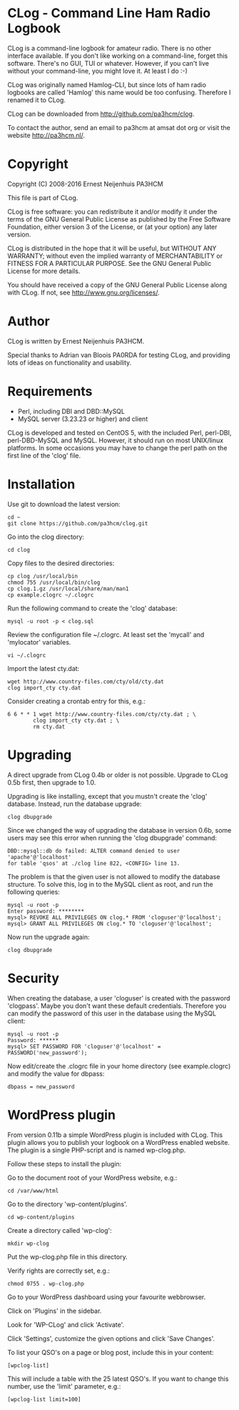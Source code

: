# CLog - Command Line Ham Radio Logbook

CLog is a command-line logbook for amateur radio. There is no other
interface available. If you don't like working on a command-line, forget this
software. There's no GUI, TUI or whatever. However, if you can't live without
your command-line, you might love it. At least I do :-)

CLog was originally named Hamlog-CLI, but since lots of ham radio logbooks are
called 'Hamlog' this name would be too confusing. Therefore I renamed it to
CLog.

CLog can be downloaded from http://github.com/pa3hcm/clog.

To contact the author, send an email to pa3hcm at amsat dot org or visit
the website http://pa3hcm.nl/.


# Copyright

Copyright (C) 2008-2016 Ernest Neijenhuis PA3HCM

This file is part of CLog.

CLog is free software: you can redistribute it and/or modify it under the terms
of the GNU General Public License as published by the Free Software Foundation,
either version 3 of the License, or (at your option) any later version.

CLog is distributed in the hope that it will be useful, but WITHOUT ANY
WARRANTY; without even the implied warranty of MERCHANTABILITY or FITNESS FOR A
PARTICULAR PURPOSE. See the GNU General Public License for more details.

You should have received a copy of the GNU General Public License along with
CLog. If not, see <http://www.gnu.org/licenses/>.


# Author

CLog is written by Ernest Neijenhuis PA3HCM.

Special thanks to Adrian van Bloois PA0RDA for testing CLog, and providing lots
of ideas on functionality and usability.


# Requirements

* Perl, including DBI and DBD::MySQL
* MySQL server (3.23.23 or higher) and client

CLog is developed and tested on CentOS 5, with the included Perl, perl-DBI,
perl-DBD-MySQL and MySQL. However, it should run on most UNIX/linux platforms.
In some occasions you may have to change the perl path on the first line of the
'clog' file.


# Installation

Use git to download the latest version:

    cd ~
    git clone https://github.com/pa3hcm/clog.git

Go into the clog directory:

    cd clog

Copy files to the desired directories:

    cp clog /usr/local/bin
    chmod 755 /usr/local/bin/clog
    cp clog.1.gz /usr/local/share/man/man1
    cp example.clogrc ~/.clogrc

Run the following command to create the 'clog' database:

    mysql -u root -p < clog.sql

Review the configuration file ~/.clogrc. At least set the 'mycall' and
  'mylocator' variables.

    vi ~/.clogrc

Import the latest cty.dat:

    wget http://www.country-files.com/cty/old/cty.dat
    clog import_cty cty.dat

Consider creating a crontab entry for this, e.g.:

    6 6 * * 1 wget http://www.country-files.com/cty/cty.dat ; \
            clog import_cty cty.dat ; \
            rm cty.dat


# Upgrading

A direct upgrade from CLog 0.4b or older is not possible. Upgrade to CLog 0.5b
first, then upgrade to 1.0.

Upgrading is like installing, except that you mustn't create the 'clog'
database. Instead, run the database upgrade:

    clog dbupgrade

Since we changed the way of upgrading the database in version 0.6b, some users
may see this error when running the 'clog dbupgrade' command:

    DBD::mysql::db do failed: ALTER command denied to user 'apache'@'localhost'
    for table 'qsos' at ./clog line 822, <CONFIG> line 13.

The problem is that the given user is not allowed to modify the database
structure. To solve this, log in to the MySQL client as root, and run the
following queries:

    mysql -u root -p
    Enter password: ********
    mysql> REVOKE ALL PRIVILEGES ON clog.* FROM 'cloguser'@'localhost';
    mysql> GRANT ALL PRIVILEGES ON clog.* TO 'cloguser'@'localhost'; 

Now run the upgrade again:

    clog dbupgrade


# Security

When creating the database, a user 'cloguser' is created with the password
'clogpass'. Maybe you don't want these default credentials. Therefore you can
modify the password of this user in the database using the MySQL client:

    mysql -u root -p
    Password: ******
    mysql> SET PASSWORD FOR 'cloguser'@'localhost' = PASSWORD('new_password');

Now edit/create the .clogrc file in your home directory (see example.clogrc)
and modify the value for dbpass:

    dbpass = new_password


# WordPress plugin

From version 0.11b a simple WordPress plugin is included with CLog. This
plugin allows you to publish your logbook on a WordPress enabled website.
The plugin is a single PHP-script and is named wp-clog.php.

Follow these steps to install the plugin:

Go to the document root of your WordPress website, e.g.:

    cd /var/www/html

Go to the directory 'wp-content/plugins'.

    cd wp-content/plugins

Create a directory called 'wp-clog':

    mkdir wp-clog

Put the wp-clog.php file in this directory.

Verify rights are correctly set, e.g.:

    chmod 0755 . wp-clog.php

Go to your WordPress dashboard using your favourite webbrowser.

Click on 'Plugins' in the sidebar.

Look for 'WP-CLog' and click 'Activate'.

Click 'Settings', customize the given options and click 'Save Changes'.

To list your QSO's on a page or blog post, include this in your content:

    [wpclog-list]

This will include a table with the 25 latest QSO's. If you want to change
this number, use the 'limit' parameter, e.g.:

    [wpclog-list limit=100]

